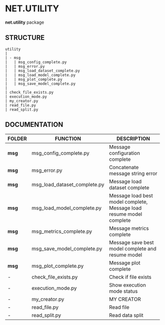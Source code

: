 # NET.UTILITY
**net.utility** package

## STRUCTURE

    utility
    |
    | - msg
    |   | msg_config_complete.py
    |   | msg_error.py
    |   | msg_load_dataset_complete.py
    |   | msg_load_model_complete.py
    |   | msg_plot_complete.py
    |   | msg_save_model_complete.py
    |
    | check_file_exists.py
    | execution_mode.py
    | my_creator.py
    | read_file.py
    | read_split.py

## DOCUMENTATION

| FOLDER  | FUNCTION                     | DESCRIPTION                                                          |
|---------|------------------------------|----------------------------------------------------------------------|
| **msg** | msg_config_complete.py       | Message configuration complete                                       |
| **msg** | msg_error.py                 | Concatenate message string error                                     |
| **msg** | msg_load_dataset_complete.py | Message load dataset complete                                        |
| **msg** | msg_load_model_complete.py   | Message load best model complete, Message load resume model complete |
| **msg** | msg_metrics_complete.py      | Message metrics complete                                             |
| **msg** | msg_save_model_complete.py   | Message save best model complete and resume model                    |
| **msg** | msg_plot_complete.py         | Message plot complete                                                |
| -       | check_file_exists.py         | Check if file exists                                                 |
| -       | execution_mode.py            | Show execution mode status                                           |
| -       | my_creator.py                | MY CREATOR                                                           |
| -       | read_file.py                 | Read file                                                            |
| -       | read_split.py                | Read data split                                                      |

